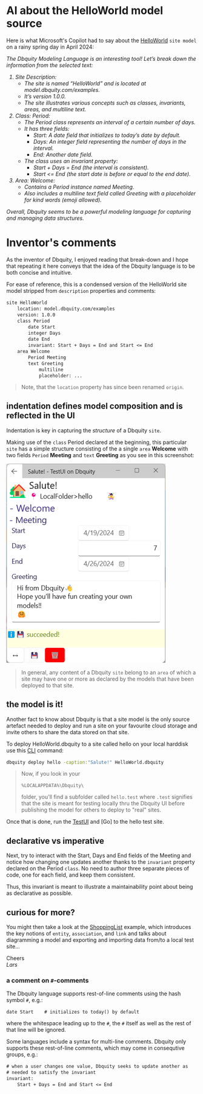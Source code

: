 # AI about the HelloWorld model source

Here is what Microsoft's Copilot had to say about the [HelloWorld](HelloWorld.dbquity) `site model` on a rainy spring day in April 2024:

<i>
The Dbquity Modeling Language is an interesting tool! Let’s break down the information from the selected text:

1. Site Description:
    - The site is named “HelloWorld” and is located at model.dbquity.com/examples.
    - It’s version 1.0.0.
    - The site illustrates various concepts such as classes, invariants, areas, and multiline text.
2. Class: Period:
    - The Period class represents an interval of a certain number of days.
    - It has three fields:
        - Start: A date field that initializes to today’s date by default.
        - Days: An integer field representing the number of days in the interval.
        - End: Another date field.
    - The class uses an invariant property:
        - Start + Days = End (the interval is consistent).
        - Start <= End (the start date is before or equal to the end date).
3. Area: Welcome:
    - Contains a Period instance named Meeting.
    - Also includes a multiline text field called Greeting with a placeholder for kind words (emoji allowed).

Overall, Dbquity seems to be a powerful modeling language for capturing and managing data structures.
</i>

# Inventor's comments

As the inventor of Dbquity, I enjoyed reading that break-down and I hope that repeating it here conveys that the idea of the Dbquity language is to be both concise and intuitive.

For ease of reference, this is a condensed version of the HelloWorld site model stripped from `description` properties and comments:
```dbquity
site HelloWorld
    location: model.dbquity.com/examples
    version: 1.0.0
    class Period
        date Start
        integer Days
        date End
        invariant: Start + Days = End and Start <= End
    area Welcome
        Period Meeting
        text Greeting
            multiline
            placeholder: ...
```

> Note, that the `location` property has since been renamed `origin`.

## indentation defines model composition and is reflected in the UI 
Indentation is key in capturing the *structure* of a Dbquity `site`.

Making use of the `class` Period declared at the beginning, this particular `site` has a simple structure consisting of the a single `area` **Welcome** with two fields `Period` **Meeting** and `text` **Greeting** as you see in this screenshot:

![](HelloWorld.PNG)

> In general, any content of a Dbquity `site` belong to an `area` of which a site may have one or more as declared by the models that have been deployed to that site.

## the model is it!
Another fact to know about Dbquity is that a site model is the only source artefact needed to deploy and run a site on your favourite cloud storage and invite others to share the data stored on that site.

To deploy HelloWorld.dbquity to a site called hello on your local harddisk use this [CLI](https://model.dbquity.com/#command-line-interface-cli) command:

```bat
dbquity deploy hello -caption:"Salute!" HelloWorld.dbquity
```
> Now, if you look in your
> ```
> %LOCALAPPDATA%\Dbquity\
> ```
> folder, you'll find a subfolder called `hello.test` where `.test` signifies that the site is meant for testing locally thru the Dbquity UI before publishing the model for others to deploy to "real" sites.

Once that is done, run the [TestUI](https://model.dbquity.com/#test-ui) and [Go] to the hello test site.

## declarative vs imperative
Next, try to interact with the Start, Days and End fields of the Meeting and notice how changing one updates another thanks to the `invariant` property declared on the Period `class`. No need to author three separate pieces of code, one for each field, and keep them consistent.

Thus, this invariant is meant to illustrate a maintainability point about being as declarative as possible.
<? Dbquity is built prefering declarative over imperative approaches, and as a rule of thumb, I personally recommend declarativeness whenever possible - also when it comes to crafting Dbquity models :-)  
Still, Dbquity *does* support imperative code when declaring the `execution` property of an `action` or the `behaviour` of a `step` whilst the combined `behaviour` of an `entity` is declared as a single expression orchestrating the steps that the `entity` declare. ?>

## curious for more?
You might then take a look at the [ShoppingList](../ShoppingList/README.md) example, which introduces the key notions of `entity`, `association`, and `link` and talks about diagramming a model and exporting and importing data from/to a local test site...


Cheers  
*Lars*

### a comment on `#`-comments
The Dbquity language supports rest-of-line comments using the hash symbol `#`, e.g.:
```dbquity
date Start    # initializes to today() by default
```
where the whitespace leading up to the `#`, the `#` itself as well as the rest of that line will be ignored.  

Some languages include a syntax for multi-line comments. Dbquity only supports these rest-of-line comments, which may come in consequtive groups, e.g.:
```dbquity
# when a user changes one value, Dbquity seeks to update another as
# needed to satisfy the invariant
invariant:                                    
    Start + Days = End and Start <= End
```
